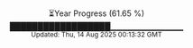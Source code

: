 <p align="center">
⏳Year Progress (61.65 %)<br>
██████████████████▁▁▁▁▁▁▁▁▁▁▁▁ <br>
<sub>Updated: Thu, 14 Aug 2025 00:13:32 GMT</sub>
</p>

